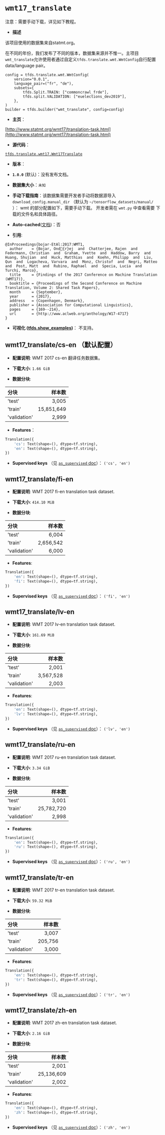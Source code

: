 # `wmt17_translate`

注意：需要手动下载，详见如下教程。

* **描述**

该项目使用的数据集来自statmt.org。

在不同的年份，我们发布了不同的版本，数据集来源并不惟一。主项目`wmt_translate`允许使用者通过自定义`tfds.translate.wmt.WmtConfig`自行配置 data/language pair。

```
config = tfds.translate.wmt.WmtConfig(
    version="0.0.1",
    language_pair=("fr", "de"),
    subsets={
        tfds.Split.TRAIN: ["commoncrawl_frde"],
        tfds.split.VALIDATION: ["euelections_dev2019"],
    },
)
builder = tfds.builder("wmt_translate", config=config)
```

* **主页**：

[http://www.statmt.org/wmt17/translation-task.html](http://www.statmt.org/wmt17/translation-task.html)

* **源代码**：

[`tfds.translate.wmt17.Wmt17Translate`](https://github.com/tensorflow/datasets/tree/master/tensorflow_datasets/translate/wmt17.py)

* **版本**：
* **`1.0.0`** (默认)：没有发布文档。
    
* **数据集大小**：`未知`

*  **手动下载指南**：该数据集需要开发者手动将数据源导入 `download_config.manual_dir` （默认为 `~/tensorflow_datasets/manual/` ）：
    wmt 的部分配置如下，需要手动下载。
    开发者需在 `wmt.py` 中查看需要  下载的文件名和具体路径。

* **Auto-cached**([文档](https://www.tensorflow.google.cn/datasets/performances#auto-caching))：否

* **引用**:

```
@InProceedings{bojar-EtAl:2017:WMT1,
  author    = {Bojar, Ond{r}ej  and  Chatterjee, Rajen  and  Federmann, Christian  and  Graham, Yvette  and  Haddow, Barry  and  Huang, Shujian  and  Huck, Matthias  and  Koehn, Philipp  and  Liu, Qun  and  Logacheva, Varvara  and  Monz, Christof  and  Negri, Matteo  and  Post, Matt  and  Rubino, Raphael  and  Specia, Lucia  and  Turchi, Marco},
  title     = {Findings of the 2017 Conference on Machine Translation (WMT17)},
  booktitle = {Proceedings of the Second Conference on Machine Translation, Volume 2: Shared Task Papers},
  month     = {September},
  year      = {2017},
  address   = {Copenhagen, Denmark},
  publisher = {Association for Computational Linguistics},
  pages     = {169--214},
  url       = {http://www.aclweb.org/anthology/W17-4717}
}
```

*  **可视化
([tfds.show_examples](https://www.tensorflow.google.cn/datasets/api_docs/python/tfds/visualization/show_examples))**：
    不支持。

## wmt17_translate/cs-en （默认配置）

*   **配置说明**: WMT 2017 cs-en 翻译任务数据集。

*   **下载大小**: `1.66 GiB`
*   **数据分块**:

分块        | 样本数
:----------- | ---------:
'test'       | 3,005
'train'      | 15,851,649
'validation' | 2,999

*   **Features**：

```python
Translation({
    'cs': Text(shape=(), dtype=tf.string),
    'en': Text(shape=(), dtype=tf.string),
})
```
*   **Supervised keys** （见
    [`as_supervised` doc](https://www.tensorflow.google.cn/datasets/api_docs/python/tfds/load#args)）：
    `('cs', 'en')`


## wmt17_translate/fi-en

*   **配置说明**: WMT 2017 fi-en translation task dataset.

*   **下载大小**: `414.10 MiB`
*   **数据分块**:

分块        | 样本数
:----------- | --------:
'test'       | 6,004
'train'      | 2,656,542
'validation' | 6,000

*   **Features**:

```python
Translation({
    'en': Text(shape=(), dtype=tf.string),
    'fi': Text(shape=(), dtype=tf.string),
})
```
*   **Supervised keys** （见
    [`as_supervised` doc](https://www.tensorflow.google.cn/datasets/api_docs/python/tfds/load#args)）：
    `('fi', 'en')`

## wmt17_translate/lv-en

*   **配置说明**: WMT 2017 lv-en translation task dataset.

*   **下载大小**: `161.69 MiB`
*   **数据分块**:

分块        | 样本数
:----------- | --------:
'test'       | 2,001
'train'      | 3,567,528
'validation' | 2,003

*   **Features**:

```python
Translation({
    'en': Text(shape=(), dtype=tf.string),
    'lv': Text(shape=(), dtype=tf.string),
})
```
*   **Supervised keys** （见
    [`as_supervised` doc](https://www.tensorflow.google.cn/datasets/api_docs/python/tfds/load#args)）：
    `('lv', 'en')`

## wmt17_translate/ru-en

*   **配置说明**: WMT 2017 ru-en translation task dataset.

*   **下载大小**: `3.34 GiB`
*   **数据分块**:

分块        | 样本数
:----------- | ---------:
'test'       | 3,001
'train'      | 25,782,720
'validation' | 2,998

*   **Features**:

```python
Translation({
    'en': Text(shape=(), dtype=tf.string),
    'ru': Text(shape=(), dtype=tf.string),
})
```
*   **Supervised keys** （见
    [`as_supervised` doc](https://www.tensorflow.google.cn/datasets/api_docs/python/tfds/load#args)）：
    `('ru', 'en')`

## wmt17_translate/tr-en

*   **配置说明**: WMT 2017 tr-en translation task dataset.

*   **下载大小**: `59.32 MiB`
*   **数据分块**:

分块        | 样本数
:----------- | -------:
'test'       | 3,007
'train'      | 205,756
'validation' | 3,000

*   **Features**:

```python
Translation({
    'en': Text(shape=(), dtype=tf.string),
    'tr': Text(shape=(), dtype=tf.string),
})
```
*   **Supervised keys** （见
    [`as_supervised` doc](https://www.tensorflow.google.cn/datasets/api_docs/python/tfds/load#args)）：
    `('tr', 'en')`

## wmt17_translate/zh-en

*   **配置说明**: WMT 2017 zh-en translation task dataset.

*   **下载大小**: `2.16 GiB`
*   **数据分块**:

分块        | 样本数
:----------- | ---------:
'test'       | 2,001
'train'      | 25,136,609
'validation' | 2,002

*   **Features**:

```python
Translation({
    'en': Text(shape=(), dtype=tf.string),
    'zh': Text(shape=(), dtype=tf.string),
})
```

*   **Supervised keys** （见
    [`as_supervised` doc](https://www.tensorflow.google.cn/datasets/api_docs/python/tfds/load#args)）：
    `('zh', 'en')`

